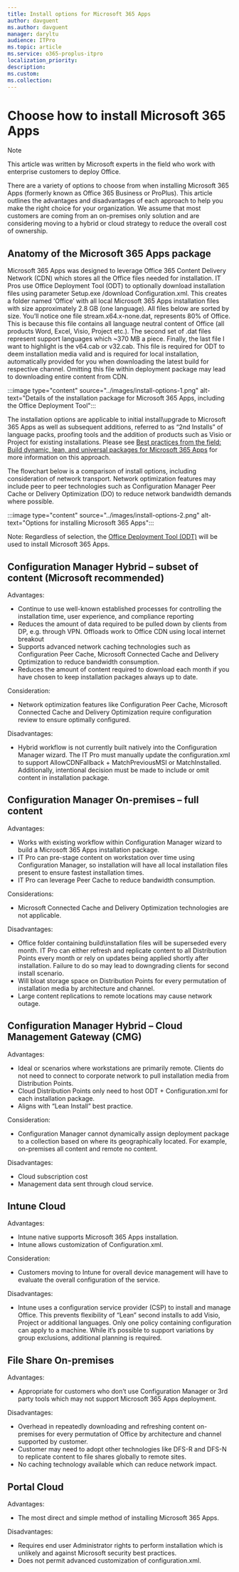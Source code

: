 ```yaml
---
title: Install options for Microsoft 365 Apps
author: davguent
ms.author: davguent
manager: daryltu
audience: ITPro 
ms.topic: article 
ms.service: o365-proplus-itpro
localization_priority: 
description: 
ms.custom: 
ms.collection: 
---
```


# Choose how to install Microsoft 365 Apps

> [!NOTE]
> This article was written by Microsoft experts in the field who work with enterprise customers to deploy Office.

There are a variety of options to choose from when installing Microsoft 365 Apps (formerly known as Office 365 Business or ProPlus).  This article outlines the advantages and disadvantages of each approach to help you make the right choice for your organization. We assume that most customers are coming from an on-premises only solution and are considering moving to a hybrid or cloud strategy to reduce the overall cost of ownership.

## Anatomy of the Microsoft 365 Apps package

Microsoft 365 Apps was designed to leverage Office 365 Content Delivery Network (CDN) which stores all the Office files needed for installation.  IT Pros use Office Deployment Tool (ODT) to optionally download installation files using parameter Setup.exe /download Configuration.xml. This creates a folder named ‘Office’ with all local Microsoft 365 Apps installation files with size approximately 2.8 GB (one language).  All files below are sorted by size.  You’ll notice one file stream.x64.x-none.dat, represents 80% of Office.  This is because this file contains all language neutral content of Office (all products Word, Excel, Visio, Project etc.).  The second set of .dat files represent support languages which ~370 MB a piece.  Finally, the last file I want to highlight is the v64.cab or v32.cab.  This file is required for ODT to deem installation media valid and is required for local installation, automatically provided for you when downloading the latest build for respective channel.  Omitting this file within deployment package may lead to downloading entire content from CDN.   

:::image type="content" source="../images/install-options-1.png" alt-text="Details of the installation package for Microsoft 365 Apps, including the Office Deployment Tool":::

The installation options are applicable to initial install\upgrade to Microsoft 365 Apps as well as subsequent additions, referred to as “2nd Installs” of language packs, proofing tools and the addition of products such as Visio or Project for existing installations.  Please see [Best practices from the field: Build dynamic, lean, and universal packages for Microsoft 365 Apps](build-dynamic-lean-universal-packages.md) for more information on this approach.

The flowchart below is a comparison of install options, including consideration of network transport.  Network optimization features may include peer to peer technologies such as Configuration Manager Peer Cache or Delivery Optimization (DO) to reduce network bandwidth demands where possible.  

:::image type="content" source="../images/install-options-2.png" alt-text="Options for installing Microsoft 365 Apps":::

Note: Regardless of selection, the [Office Deployment Tool (ODT)](../overview-of-the-office-2016-deployment-tool.md) will be used to install Microsoft 365 Apps.  

## Configuration Manager Hybrid – subset of content (Microsoft recommended)

Advantages:
- Continue to use well-known established processes for controlling the installation time, user experience, and compliance reporting
- Reduces the amount of data required to be pulled down by clients from DP, e.g. through VPN. Offloads work to Office CDN using local internet breakout
- Supports advanced network caching technologies such as Configuration Peer Cache, Microsoft Connected Cache and Delivery Optimization to reduce bandwidth consumption.
- Reduces the amount of content required to download each month if you have chosen to keep installation packages always up to date.

Consideration:
- Network optimization features like Configuration Peer Cache, Microsoft Connected Cache and Delivery Optimization require configuration review to ensure optimally configured.

Disadvantages:
- Hybrid workflow is not currently built natively into the Configuration Manager wizard.  The IT Pro must manually update the configuration.xml to support AllowCDNFallback + MatchPreviousMSI or MatchInstalled.  Additionally, intentional decision must be made to include or omit content in installation package.

## Configuration Manager On-premises – full content

Advantages: 
- Works with existing workflow within Configuration Manager wizard to build a Microsoft 365 Apps installation package.
- IT Pro can pre-stage content on workstation over time using Configuration Manager, so installation will have all local installation files present to ensure fastest installation times.
- IT Pro can leverage Peer Cache to reduce bandwidth consumption.

Considerations:
- Microsoft Connected Cache and Delivery Optimization technologies are not applicable.

Disadvantages:
- Office folder containing build\installation files will be superseded every month. IT Pro can either refresh and replicate content to all Distribution Points every month or rely on updates being applied shortly after installation.  Failure to do so may lead to downgrading clients for second install scenario.
- Will bloat storage space on Distribution Points for every permutation of installation media by architecture and channel.
- Large content replications to remote locations may cause network outage.

## Configuration Manager Hybrid – Cloud Management Gateway (CMG)

Advantages:
- Ideal or scenarios where workstations are primarily remote.  Clients do not need to connect to corporate network to pull installation media from Distribution Points.
- Cloud Distribution Points only need to host ODT + Configuration.xml for each installation package.
- Aligns with “Lean Install” best practice.

Consideration:
- Configuration Manager cannot dynamically assign deployment package to a collection based on where its geographically located.  For example, on-premises all content and remote no content.

Disadvantages:
- Cloud subscription cost
- Management data sent through cloud service.

## Intune Cloud 

Advantages:
- Intune native supports Microsoft 365 Apps installation.
- Intune allows customization of Configuration.xml.

Consideration:
- Customers moving to Intune for overall device management will have to evaluate the overall configuration of the service.

Disadvantages:
- Intune uses a configuration service provider (CSP) to install and manage Office.  This prevents flexibility of “Lean” second installs to add Visio, Project or additional languages.  Only one policy containing configuration can apply to a machine.  While it’s possible to support variations by group exclusions, additional planning is required.

## File Share On-premises

Advantages:
- Appropriate for customers who don’t use Configuration Manager or 3rd party tools which may not support Microsoft 365 Apps deployment.

Disadvantages:
- Overhead in repeatedly downloading and refreshing content on-premises for every permutation of Office by architecture and channel supported by customer.
- Customer may need to adopt other technologies like DFS-R and DFS-N to replicate content to file shares globally to remote sites.
- No caching technology available which can reduce network impact.

## Portal Cloud 

Advantages:
- The most direct and simple method of installing Microsoft 365 Apps.

Disadvantages:
- Requires end user Administrator rights to perform installation which is unlikely and against Microsoft security best practices.
- Does not permit advanced customization of configuration.xml.